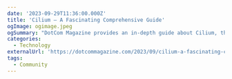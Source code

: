 ```yaml
---
date: '2023-09-29T11:36:00.000Z'
title: 'Cilium – A Fascinating Comprehensive Guide'
ogImage: ogimage.jpeg
ogSummary: "DotCom Magazine provides an in-depth guide about Cilium, they discuss Cilium's innovative approach leveraging eBPF for efficient and scalable network visibility, control, and security for containerized workloads."
categories:
  - Technology
externalUrl: 'https://dotcommagazine.com/2023/09/cilium-a-fascinating-comprehensive-guide/'
tags:
  - Community
---
```

